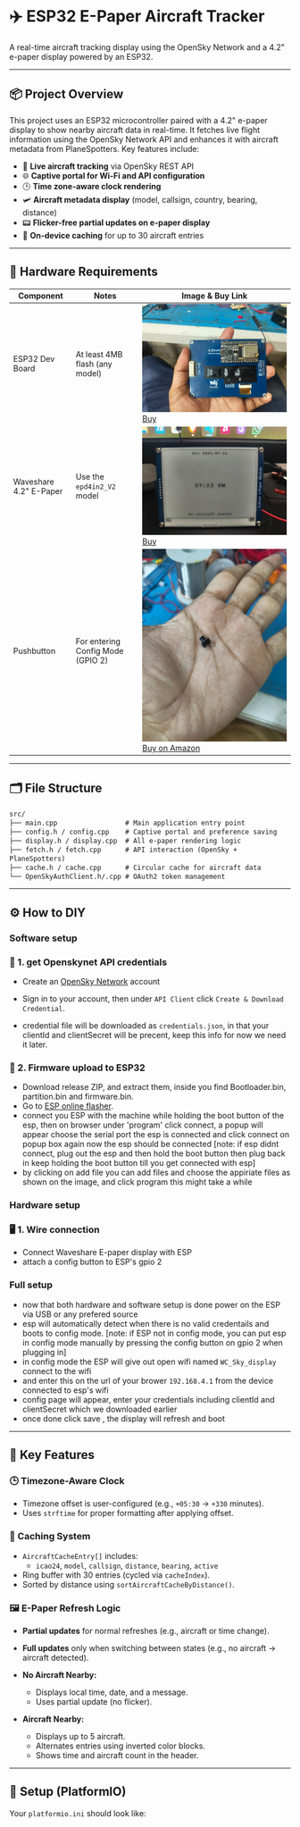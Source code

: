 # ✈️ ESP32 E-Paper Aircraft Tracker

A real-time aircraft tracking display using the OpenSky Network and a 4.2" e-paper display powered by an ESP32.

---

## 📦 Project Overview

This project uses an ESP32 microcontroller paired with a 4.2" e-paper display to show nearby aircraft data in real-time. It fetches live flight information using the OpenSky Network API and enhances it with aircraft metadata from PlaneSpotters. Key features include:

- 📡 **Live aircraft tracking** via OpenSky REST API  
- 🌐 **Captive portal for Wi-Fi and API configuration**  
- 🕒 **Time zone-aware clock rendering**  
- 🛩 **Aircraft metadata display** (model, callsign, country, bearing, distance)  
- 📟 **Flicker-free partial updates on e-paper display**  
- 🧠 **On-device caching** for up to 30 aircraft entries  

---

## 🧱 Hardware Requirements

| Component               | Notes                                 | Image & Buy Link |
|------------------------|----------------------------------------|------------------|
| ESP32 Dev Board        | At least 4MB flash (any model)         | ![ESP32](images/cmbo.png)<br>[Buy](https://robu.in/product/esp32-wroom-32d-iot-development-doard-module-for-arduino/?gad_source=1&gad_campaignid=17413441824) |
| Waveshare 4.2" E-Paper | Use the `epd4in2_V2` model              | ![EPD](images/noair.png)<br>[Buy](https://www.waveshare.com/4.2inch-e-paper-module.htm) |
| Pushbutton             | For entering Config Mode (GPIO 2)      | ![Button](images/button.png)<br>[Buy on Amazon](https://www.amazon.in/s?k=push+button+tactile) |



---

## 🗂 File Structure
```
src/
├── main.cpp                 # Main application entry point
├── config.h / config.cpp    # Captive portal and preference saving
├── display.h / display.cpp  # All e-paper rendering logic
├── fetch.h / fetch.cpp      # API interaction (OpenSky + PlaneSpotters)
├── cache.h / cache.cpp      # Circular cache for aircraft data
└── OpenSkyAuthClient.h/.cpp # OAuth2 token management
```

---

## ⚙️ How to DIY

### Software setup
### 🔧 1. get Openskynet API credentials

- Create an [OpenSky Network](https://auth.opensky-network.org/auth/realms/opensky-network/protocol/openid-connect/auth?response_type=code&client_id=website-ui&scope=openid&redirect_uri=https%3A%2F%2Fopensky-network.org%2Fredirect-uri&state=6946459d-6755-4361-887d-81976590974b) account 

- Sign in to your account, then under `API Client` click `Create & Download Credential`.
- credential file will be downloaded as `credentials.json`, in that your clientId	and clientSecret will be precent, keep this info for now we need it later.

### 🚀 2. Firmware upload to ESP32

- Download release ZIP, and extract them, inside you find Bootloader.bin, partition.bin and firmware.bin.
- Go to [ESP online flasher](https://espressif.github.io/esptool-js/).
- connect you ESP with the machine while holding the boot button of the esp, then on browser under 'program' click connect, a popup will appear choose the serial port the esp is connected and click connect on popup box again now the esp should be connected [note: if esp didnt connect, plug out the esp and then hold the boot button then plug back in keep holding the boot button till you get connected with esp]
- by clicking on add file you can add files and choose the appiriate files as shown on the image, and click program this might take a while

### Hardware setup
### 🖥 1. Wire connection
- Connect Waveshare E-paper display with ESP
- attach a config button to ESP's gpio 2

### Full setup
- now that both hardware and software setup is done power on the ESP via USB or any prefered source
- esp will automatically detect when there is no valid credentails and boots to config mode. [note: if ESP not in config mode, you can put esp in config mode manually by pressing the config button on gpio 2 when plugging in]
- in config mode the ESP will give out open wifi named `WC_Sky_display` connect to the wifi
- and enter this on the url of your brower `192.168.4.1` from the device connected to esp's wifi
- config page will appear, enter your credentials including clientId	and clientSecret which we downloaded earlier
- once done click save , the display will refresh and boot 

---

## 🧠 Key Features

### 🕒 Timezone-Aware Clock

- Timezone offset is user-configured (e.g., `+05:30` → `+330` minutes).
- Uses `strftime` for proper formatting after applying offset.

### 🧠 Caching System

- `AircraftCacheEntry[]` includes:
  - `icao24`, `model`, `callsign`, `distance`, `bearing`, `active`
- Ring buffer with 30 entries (cycled via `cacheIndex`).
- Sorted by distance using `sortAircraftCacheByDistance()`.

### 🖼 E-Paper Refresh Logic

- **Partial updates** for normal refreshes (e.g., aircraft or time change).
- **Full updates** only when switching between states (e.g., no aircraft → aircraft detected).

- **No Aircraft Nearby:**
  - Displays local time, date, and a message.
  - Uses partial update (no flicker).

- **Aircraft Nearby:**
  - Displays up to 5 aircraft.
  - Alternates entries using inverted color blocks.
  - Shows time and aircraft count in the header.
---

## 🔧 Setup (PlatformIO)

Your `platformio.ini` should look like:

